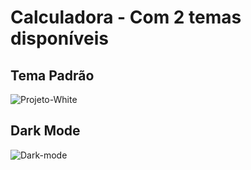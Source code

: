 # Calculadora - Com 2 temas disponíveis

## Tema Padrão
![Projeto-White](https://user-images.githubusercontent.com/72763379/126847972-0ee32dd5-ac74-46a3-8ad3-951b5e9e572e.png) 

## Dark Mode

![Dark-mode](https://user-images.githubusercontent.com/72763379/126848074-ba5a951c-e906-4780-b060-7e3bc26f40ec.png)
